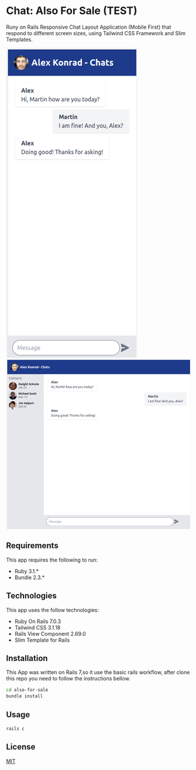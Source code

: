 # Chat: Also For Sale (TEST)

Runy on Rails Responsive Chat Layout Application (Mobile First) that respond to different screen sizes, using Tailwind CSS Framework and Slim Templates.

![Mobile](screens/chat-app-mobile.png "Mobile Screen")
![Desktop](screens/chat-app-desktop.png "Mobile Screen")

Requirements
------------
This app requires the following to run:
  * Ruby 3.1.*
  * Bundle 2.3.*

Technologies
------------
This app uses the follow technologies:
  * Ruby On Rails 7.0.3
  * Tailwind CSS 3.1.18
  * Rails View Component 2.69.0
  * Slim Template for Rails
   
## Installation
This App was written on Rails 7,so it use the basic rails workflow, after clone this repo you need to follow the instructions bellow.

```bash
cd also-for-sale
bundle install
```
## Usage
```bash
rails c
```
## License
[MIT](https://choosealicense.com/licenses/mit/)